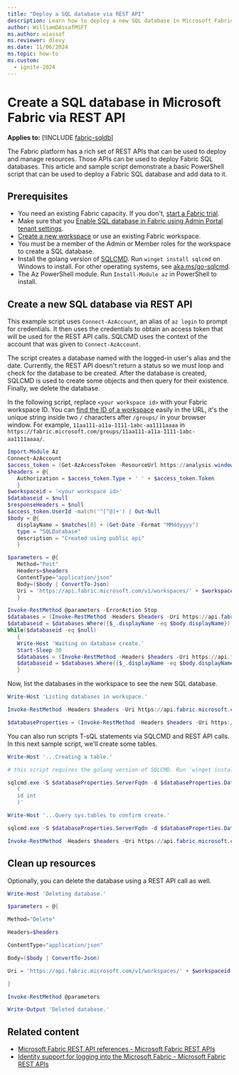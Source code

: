 ```yaml
---
title: "Deploy a SQL database via REST API"
description: Learn how to deploy a new SQL database in Microsoft Fabric using REST API.
author: WilliamDAssafMSFT
ms.author: wiassaf
ms.reviewer: dlevy
ms.date: 11/06/2024
ms.topic: how-to
ms.custom:
  - ignite-2024
---
```

# Create a SQL database in Microsoft Fabric via REST API

**Applies to:** [!INCLUDE [fabric-sqldb](../includes/applies-to-version/fabric-sqldb.md)]

The Fabric platform has a rich set of REST APIs that can be used to deploy and manage resources. Those APIs can be used to deploy Fabric SQL databases. This article and sample script demonstrate a basic PowerShell script that can be used to deploy a Fabric SQL database and add data to it.

## Prerequisites

- You need an existing Fabric capacity. If you don't, [start a Fabric trial](../../get-started/fabric-trial.md).
- Make sure that you [Enable SQL database in Fabric using Admin Portal tenant settings](enable.md).
- [Create a new workspace](../../get-started/workspaces.md) or use an existing Fabric workspace.
- You must be a member of the Admin or Member roles for the workspace to create a SQL database.
- Install the golang version of [SQLCMD](/sql/tools/sqlcmd/sqlcmd-utility). Run `winget install sqlcmd` on Windows to install. For other operating systems, see [aka.ms/go-sqlcmd](https://aka.ms/go-sqlcmd).
- The Az PowerShell module. Run `Install-Module az` in PowerShell to install.

## Create a new SQL database via REST API

This example script uses `Connect-AzAccount`, an alias of `az login` to prompt for credentials. It then uses the credentials to obtain an access token that will be used for the REST API calls. SQLCMD uses the context of the account that was given to `Connect-AzAccount`.

The script creates a database named with the logged-in user's alias and the date. Currently, the REST API doesn't return a status so we must loop and check for the database to be created. After the database is created, SQLCMD is used to create some objects and then query for their existence. Finally, we delete the database.

In the following script, replace `<your workspace id>` with your Fabric workspace ID. You can [find the ID of a workspace](../../admin/portal-workspace.md#identify-your-workspace-id) easily in the URL, it's the unique string inside two `/` characters after `/groups/` in your browser window. For example, `11aa111-a11a-1111-1abc-aa1111aaaa` in `https://fabric.microsoft.com/groups/11aa111-a11a-1111-1abc-aa1111aaaa/`.

```powershell
Import-Module Az 
Connect-AzAccount 
$access_token = (Get-AzAccessToken -ResourceUrl https://analysis.windows.net/powerbi/api) 
$headers = @{ 
   Authorization = $access_token.Type + ' ' + $access_token.Token 
   } 
$workspaceid = '<your workspace id>' 
$databaseid = $null 
$responseHeaders = $null 
$access_token.UserId -match('^[^@]+') | Out-Null 
$body = @{ 
   displayName = $matches[0] + (Get-Date -Format "MMddyyyy") 
   type = "SQLDatabase" 
   description = "Created using public api" 
   } 

$parameters = @{ 
   Method="Post" 
   Headers=$headers 
   ContentType="application/json" 
   Body=($body | ConvertTo-Json) 
   Uri = 'https://api.fabric.microsoft.com/v1/workspaces/' + $workspaceid + '/items' 
   } 

Invoke-RestMethod @parameters -ErrorAction Stop 
$databases = (Invoke-RestMethod -Headers $headers -Uri https://api.fabric.microsoft.com/v1/workspaces/$($workspaceid)/SqlDatabases).value 
$databaseid = $databases.Where({$_.displayName -eq $body.displayName}).id 
While($databaseid -eq $null) 
   { 
   Write-Host 'Waiting on database create.' 
   Start-Sleep 30 
   $databases = (Invoke-RestMethod -Headers $headers -Uri https://api.fabric.microsoft.com/v1/workspaces/$($workspaceid)/SqlDatabases).value 
   $databaseid = $databases.Where({$_.displayName -eq $body.displayName}).id 
   } 
```

Now, list the databases in the workspace to see the new SQL database.

```powershell
Write-Host 'Listing databases in workspace.' 

Invoke-RestMethod -Headers $headers -Uri https://api.fabric.microsoft.com/v1/workspaces/$($workspaceid)/items?type=SQlDatabase | select -ExpandProperty Value | ft 

$databaseProperties = (Invoke-RestMethod -Headers $headers -Uri https://api.fabric.microsoft.com/v1/workspaces/$($workspaceid)/SqlDatabases/$($databaseid) | select -ExpandProperty Properties) 
```

You can also run scripts T-sQL statements via SQLCMD and REST API calls. In this next sample script, we'll create some tables.

```powershell
Write-Host '...Creating a table.' 

# this script requires the golang version of SQLCMD. Run 'winget install sqlcmd' on a Windows desktop to install. For other operating systems, visit aka.ms/go-sqlcmd 

sqlcmd.exe -S $databaseProperties.ServerFqdn -d $databaseProperties.DatabaseName -G -Q 'create table test2 
   ( 
   id int 
   )' 

Write-Host '...Query sys.tables to confirm create.' 

sqlcmd.exe -S $databaseProperties.ServerFqdn -d $databaseProperties.DatabaseName -G -Q 'SELECT * FROM sys.tables' 

Invoke-RestMethod -Headers $headers -Uri https://api.fabric.microsoft.com/v1/workspaces/$($workspaceid)/items?type=SQlDatabase | select -ExpandProperty Value | ft 
```

## Clean up resources

Optionally, you can delete the database using a REST API call as well.

```powershell
Write-Host 'Deleting database.' 

$parameters = @{ 

Method="Delete" 

Headers=$headers 

ContentType="application/json" 

Body=($body | ConvertTo-Json) 

Uri = 'https://api.fabric.microsoft.com/v1/workspaces/' + $workspaceid + '/items/' + $databaseid 

} 

Invoke-RestMethod @parameters 

Write-Output 'Deleted database.' 
```

## Related content

- [Microsoft Fabric REST API references - Microsoft Fabric REST APIs](/rest/api/fabric/articles/)
- [Identity support for logging into the Microsoft Fabric - Microsoft Fabric REST APIs](/rest/api/fabric/articles/identity-support)
